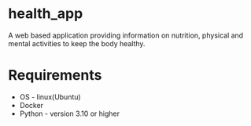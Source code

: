# health_app
A web based application providing information on nutrition, physical and mental activities to keep the body healthy.

# Requirements
- OS - linux(Ubuntu)
- Docker
- Python - version 3.10 or higher
